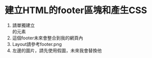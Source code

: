 # 建立HTML的footer區塊和產生CSS  
1. 請單獨建立<footer>的元素  
2. 這個footer未來會整合到我的網頁內  
3. Layout請參考footer.png  
4. 左邊的圖片，請先使用假圖，未來我會替換他  
